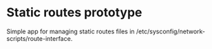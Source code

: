 # Static routes prototype
Simple app for managing static routes files in /etc/sysconfig/network-scripts/route-interface.
